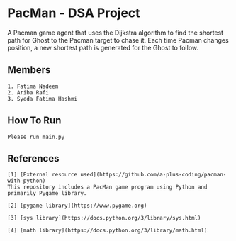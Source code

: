 # PacMan - DSA Project

A Pacman​ game agent that uses the Dijkstra algorithm to find the shortest path for Ghost​ to the Pacman target to chase it. Each time Pacman​ changes position, a new shortest path is generated for the Ghost to follow​. 

## Members
	1. Fatima Nadeem
	2. Ariba Rafi
	3. Syeda Fatima Hashmi

## How To Run

	Please run main.py

## References

	[1] [External resource used](https://github.com/a-plus-coding/pacman-with-python)
	This repository includes a PacMan game program using Python and primarily Pygame library.

	[2] [pygame library](https://www.pygame.org)

	[3] [sys library](https://docs.python.org/3/library/sys.html)

	[4] [math library](https://docs.python.org/3/library/math.html)